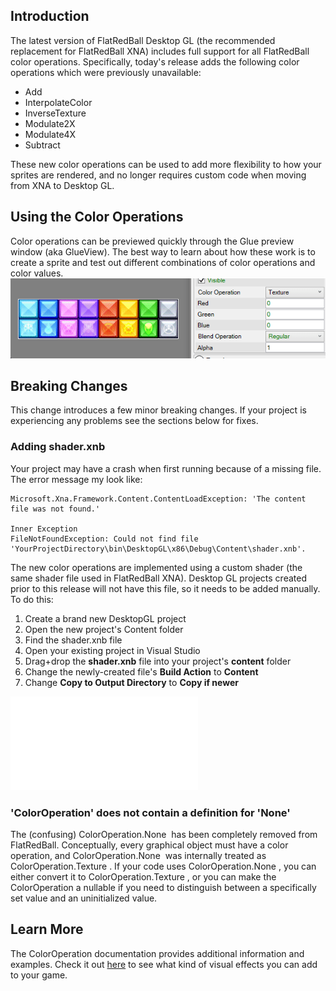 ## Introduction

The latest version of FlatRedBall Desktop GL (the recommended replacement for FlatRedBall XNA) includes full support for all FlatRedBall color operations. Specifically, today's release adds the following color operations which were previously unavailable:

-   Add
-   InterpolateColor
-   InverseTexture
-   Modulate2X
-   Modulate4X
-   Subtract

These new color operations can be used to add more flexibility to how your sprites are rendered, and no longer requires custom code when moving from XNA to Desktop GL.

## Using the Color Operations

Color operations can be previewed quickly through the Glue preview window (aka GlueView). The best way to learn about how these work is to create a sprite and test out different combinations of color operations and color values. ![](/media/2018-07-2018-07-28_12-14-42.gif)

## Breaking Changes

This change introduces a few minor breaking changes. If your project is experiencing any problems see the sections below for fixes.

### Adding shader.xnb

Your project may have a crash when first running because of a missing file. The error message my look like:

``` wrap:true
Microsoft.Xna.Framework.Content.ContentLoadException: 'The content file was not found.'

Inner Exception
FileNotFoundException: Could not find file 'YourProjectDirectory\bin\DesktopGL\x86\Debug\Content\shader.xnb'.
```

The new color operations are implemented using a custom shader (the same shader file used in FlatRedBall XNA). Desktop GL projects created prior to this release will not have this file, so it needs to be added manually. To do this:

1.  Create a brand new DesktopGL project
2.  Open the new project's Content folder
3.  Find the shader.xnb file
4.  Open your existing project in Visual Studio
5.  Drag+drop the **shader.xnb** file into your project's **content** folder
6.  Change the newly-created file's **Build Action** to **Content**
7.  Change **Copy to Output Directory** to **Copy if newer**

[![](/wp-content/uploads/2018/07/2018-07-28_09-39-36.gif.md)](/wp-content/uploads/2018/07/2018-07-28_09-39-36.gif.md)

### 'ColorOperation' does not contain a definition for 'None'

The (confusing) ColorOperation.None  has been completely removed from FlatRedBall. Conceptually, every graphical object must have a color operation, and ColorOperation.None  was internally treated as ColorOperation.Texture . If your code uses ColorOperation.None , you can either convert it to ColorOperation.Texture , or you can make the ColorOperation a nullable if you need to distinguish between a specifically set value and an uninitialized value.

## Learn More

The ColorOperation documentation provides additional information and examples. Check it out [here](/documentation/api/flatredball/flatredball-graphics/flatredball-graphics-coloroperation.md) to see what kind of visual effects you can add to your game.
